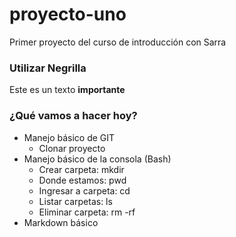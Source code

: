 # proyecto-uno
Primer proyecto del curso de introducción con Sarra


### Utilizar Negrilla
Este es un texto **importante**

### ¿Qué vamos a hacer hoy?
* Manejo básico de GIT
    * Clonar proyecto
* Manejo básico de la consola (Bash)
    * Crear carpeta: mkdir
    * Donde estamos: pwd
    * Ingresar a carpeta: cd
    * Listar carpetas: ls
    * Eliminar carpeta: rm -rf
* Markdown básico